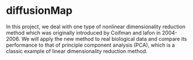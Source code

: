# diffusionMap

In this project, we deal with one type of nonlinear dimensionality reduction method which was originally introduced by Coifman and lafon in 2004-2006. We will apply the new method to real biological data and compare its performance to that of principle component analysis (PCA), which is a classic example of linear dimensionality reduction method.
